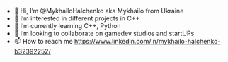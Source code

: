 - 👋 Hi, I’m @MykhailoHalchenko aka Mykhailo from Ukraine
- 👀 I’m interested in different projects in C++
- 🌱 I’m currently learning C++, Python
- 💞️ I’m looking to collaborate on gamedev studios and startUPs
- 📫 How to reach me https://www.linkedin.com/in/mykhailo-halchenko-b32392252/
